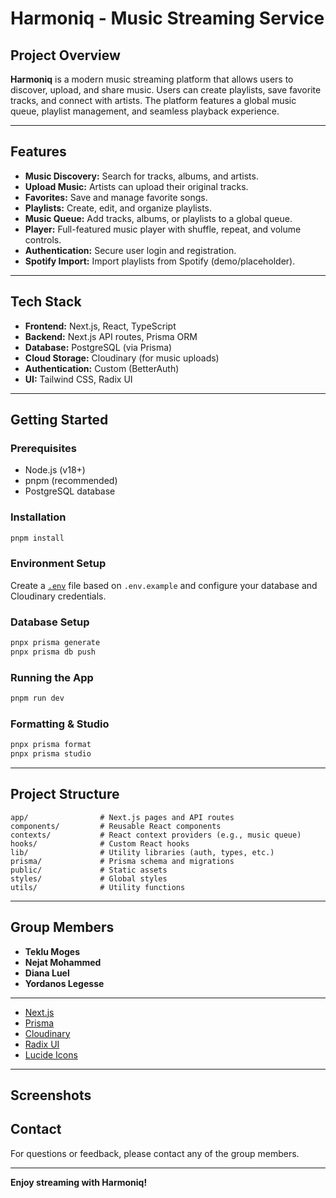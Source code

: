 # Harmoniq - Music Streaming Service

## Project Overview

**Harmoniq** is a modern music streaming platform that allows users to discover, upload, and share music. Users can create playlists, save favorite tracks, and connect with artists. The platform features a global music queue, playlist management, and seamless playback experience.

---

## Features

- **Music Discovery:** Search for tracks, albums, and artists.
- **Upload Music:** Artists can upload their original tracks.
- **Favorites:** Save and manage favorite songs.
- **Playlists:** Create, edit, and organize playlists.
- **Music Queue:** Add tracks, albums, or playlists to a global queue.
- **Player:** Full-featured music player with shuffle, repeat, and volume controls.
- **Authentication:** Secure user login and registration.
- **Spotify Import:** Import playlists from Spotify (demo/placeholder).

---

## Tech Stack

- **Frontend:** Next.js, React, TypeScript
- **Backend:** Next.js API routes, Prisma ORM
- **Database:** PostgreSQL (via Prisma)
- **Cloud Storage:** Cloudinary (for music uploads)
- **Authentication:** Custom (BetterAuth)
- **UI:** Tailwind CSS, Radix UI

---

## Getting Started

### Prerequisites

- Node.js (v18+)
- pnpm (recommended)
- PostgreSQL database

### Installation

```sh
pnpm install
```

### Environment Setup

Create a [`.env`](.env ) file based on `.env.example` and configure your database and Cloudinary credentials.

### Database Setup

```sh
pnpx prisma generate
pnpx prisma db push
```

### Running the App

```sh
pnpm run dev
```

### Formatting & Studio

```sh
pnpx prisma format
pnpx prisma studio
```

---

## Project Structure

```
app/                # Next.js pages and API routes
components/         # Reusable React components
contexts/           # React context providers (e.g., music queue)
hooks/              # Custom React hooks
lib/                # Utility libraries (auth, types, etc.)
prisma/             # Prisma schema and migrations
public/             # Static assets
styles/             # Global styles
utils/              # Utility functions
```

---

## Group Members

- **Teklu Moges**
- **Nejat Mohammed**
- **Diana Luel**
- **Yordanos Legesse**

---


- [Next.js](https://nextjs.org/)
- [Prisma](https://www.prisma.io/)
- [Cloudinary](https://cloudinary.com/)
- [Radix UI](https://www.radix-ui.com/)
- [Lucide Icons](https://lucide.dev/)

---

## Screenshots


## Contact

For questions or feedback, please contact any of the group members.

---

**Enjoy streaming with Harmoniq!**

